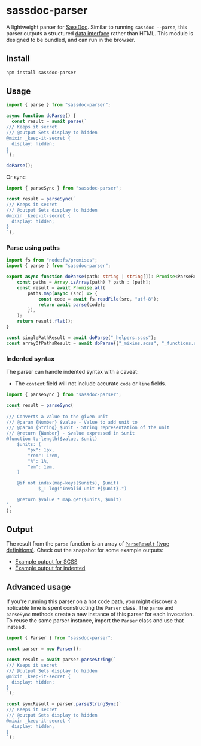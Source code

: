 # sassdoc-parser

A lightweight parser for [SassDoc](http://sassdoc.com/). Similar to running `sassdoc --parse`, this parser outputs a structured [data interface](http://sassdoc.com/data-interface/) rather than HTML. This module is designed to be bundled, and can run in the browser.

## Install

```sh
npm install sassdoc-parser
```

## Usage

```ts
import { parse } from "sassdoc-parser";

async function doParse() {
  const result = await parse(`
/// Keeps it secret
/// @output Sets display to hidden
@mixin _keep-it-secret {
  display: hidden;
}
`);

doParse();
```

Or sync

```ts
import { parseSync } from "sassdoc-parser";

const result = parseSync(`
/// Keeps it secret
/// @output Sets display to hidden
@mixin _keep-it-secret {
  display: hidden;
}
`);
```

### Parse using paths

```ts
import fs from "node:fs/promises";
import { parse } from "sassdoc-parser";

export async function doParse(path: string | string[]): Promise<ParseResult[]> {
	const paths = Array.isArray(path) ? path : [path];
	const result = await Promise.all(
		paths.map(async (src) => {
			const code = await fs.readFile(src, "utf-8");
			return await parse(code);
		}),
	);
	return result.flat();
}

const singlePathResult = await doParse("_helpers.scss");
const arrayOfPathsResult = await doParse(["_mixins.scss", "_functions.scss"]);
```

### Indented syntax

The parser can handle indented syntax with a caveat:

- The `context` field will not include accurate `code` or `line` fields.

```js
import { parseSync } from "sassdoc-parser";

const result = parseSync(
	`
/// Converts a value to the given unit
/// @param {Number} $value - Value to add unit to
/// @param {String} $unit - String representation of the unit
/// @return {Number} - $value expressed in $unit
@function to-length($value, $unit)
	$units: (
		"px": 1px,
		"rem": 1rem,
		"%": 1%,
		"em": 1em,
	)

	@if not index(map-keys($units), $unit)
			$_: log("Invalid unit #{$unit}.")

	@return $value * map.get($units, $unit)
`,
);
```

## Output

The result from the `parse` function is an array of [`ParseResult` (type definitions)](/src/types.ts#L87). Check out the snapshot for some example outputs:

- [Example output for SCSS](/src/sassdoc-parser.test.ts)
- [Example output for indented](/src/sassdoc-parser-indented.test.ts)

## Advanced usage

If you're running this parser on a hot code path, you might discover a noticable time is spent constructing the `Parser` class. The `parse` and `parseSync` methods create a new instance of this parser for each invocation. To reuse the same parser instance,
import the `Parser` class and use that instead.

```js
import { Parser } from "sassdoc-parser";

const parser = new Parser();

const result = await parser.parseString(`
/// Keeps it secret
/// @output Sets display to hidden
@mixin _keep-it-secret {
  display: hidden;
}
`);

const syncResult = parser.parseStringSync(`
/// Keeps it secret
/// @output Sets display to hidden
@mixin _keep-it-secret {
  display: hidden;
}
`);
```
